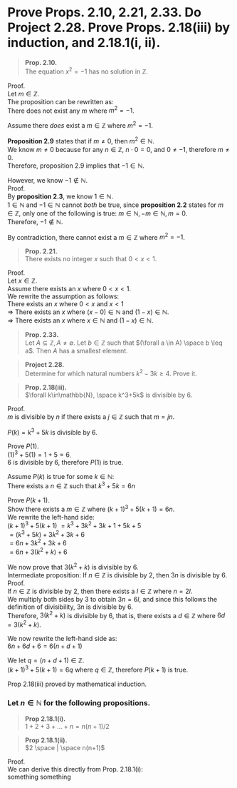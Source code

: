 # Prove Props. 2.10, 2.21, 2.33. Do Project 2.28. Prove Props. 2.18(iii) by induction, and 2.18.1(i, ii).  

> **Prop. 2.10.**  
> The equation $x^2=-1$ has no solution in $\mathbb{Z}$.  

Proof.  
Let $m\in\mathbb{Z}$.  
The proposition can be rewritten as:  
There does not exist any $m$ where $m^2=-1$.  

Assume there *does* exist a $m\in\mathbb{Z}$ where $m^2=-1$.  

**Proposition 2.9** states that if $m\neq0$, then $m^2\in\mathbb{N}$.  
We know $m\neq0$ because for any $n\in\mathbb{Z}$, $n\cdot 0=0$, and $0\neq -1$, therefore $m\neq0$.    
Therefore, proposition 2.9 implies that $-1\in\mathbb{N}$.  

However, we know $-1\notin\mathbb{N}$.  
Proof.  
By **proposition 2.3**, we know $1\in\mathbb{N}$.  
$1\in\mathbb{N}$ and $-1\in\mathbb{N}$ cannot *both* be true, since **proposition 2.2** states for $m\in\mathbb{Z}$, only one of the following is true: $m\in\mathbb{N}, -m\in\mathbb{N}, m=0$.  
Therefore, $-1\notin\mathbb{N}$.  

By contradiction, there cannot exist a $m\in\mathbb{Z}$ where $m^2=-1$.  

> **Prop. 2.21.**  
> There exists no integer $x$ such that $0<x<1$.  

Proof.  
Let $x\in\mathbb{Z}$.  
Assume there exists an $x$ where $0<x<1$.  
We rewrite the assumption as follows:  
There exists an $x$ where $0<x$ and $x<1$  
$\Rightarrow$ There exists an $x$ where $(x-0)\in\mathbb{N}$ and $(1-x)\in\mathbb{N}$.  
$\Rightarrow$ There exists an $x$ where $x\in\mathbb{N}$ and $(1-x)\in\mathbb{N}$.  


> **Prop. 2.33.**  
> Let $A \subseteq \mathbb{Z}, A\neq\emptyset$.  Let $b\in\mathbb{Z}$ such that $(\forall a \in A) \space b \leq a$.  Then $A$ has a smallest element.  



> **Project 2.28.**  
> Determine for which natural numbers $k^2-3k\geq 4$. Prove it.  



> **Prop. 2.18(iii).**  
> $\forall k\in\mathbb{N}, \space k^3+5k$ is divisible by 6.

Proof.  
$m$ is divisible by $n$ if there exists a $j\in\mathbb{Z}$ such that $m=jn$.  

$P(k)=k^3+5k$ is divisible by 6.  

Prove $P(1)$.  
$(1)^3+5(1)=1+5=6$.  
$6$ is divisible by $6$, therefore $P(1)$ is true.  

Assume $P(k)$ is true for some $k\in\mathbb{N}$:  
There exists a $n\in\mathbb{Z}$ such that $k^3+5k=6n$  

Prove $P(k+1)$.  
Show there exists a $m\in\mathbb{Z}$ where $(k+1)^3+5(k+1)=6n$.  
We rewrite the left-hand side:  
$(k+1)^3+5(k+1)$
$=k^3+3k^2+3k+1+5k+5$   
$=(k^3+5k)+3k^2+3k+6$  
$=6n+3k^2+3k+6$  
$=6n+3(k^2+k)+6$  

We now prove that $3(k^2+k)$ is divisible by 6.  
Intermediate proposition: If $n\in\mathbb{Z}$ is divisible by $2$, then $3n$ is divisible by $6$.  
Proof.  
If $n\in\mathbb{Z}$ is divisible by $2$, then there exists a $l\in\mathbb{Z}$ where $n=2l$.  
We multiply both sides by $3$ to obtain $3n=6l$, and since this follows the definition of divisibility, $3n$ is divisible by $6$.  
Therefore, $3(k^2+k)$ is divisible by $6$, that is, there exists a $d\in\mathbb{Z}$ where $6d=3(k^2+k)$.  

We now rewrite the left-hand side as:  
$6n+6d+6=6(n+d+1)$

We let $q=(n+d+1)\in\mathbb{Z}$.  
$(k+1)^3+5(k+1)=6q$ where $q\in\mathbb{Z}$, therefore $P(k+1)$ is true.  

Prop 2.18(iii) proved by mathematical induction.  

### Let $n\in\mathbb{N}$ for the following propositions.  

> **Prop 2.18.1(i).**  
> $1+2+3+...+n = n(n+1)/2$  



> **Prop 2.18.1(ii).**  
> $2 \space | \space n(n+1)$  

Proof.  
We can derive this directly from Prop. 2.18.1(i):  
something something

